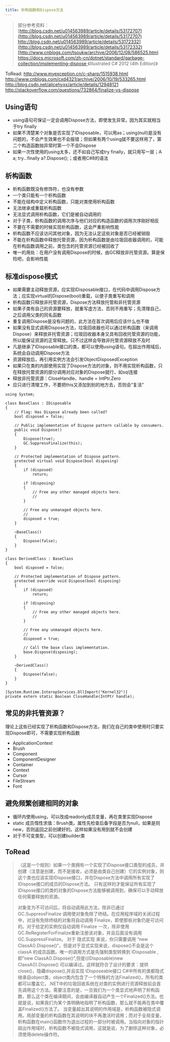 ```yaml
---
title: 析构函数和Dispose方法
---
```


> 部分参考资料：
>  [http://blog.csdn.net/u014563989/article/details/53172707](http://blog.csdn.net/u014563989/article/details/53172707)
>  [http://blog.csdn.net/u014563989/article/details/53172332](http://blog.csdn.net/u014563989/article/details/53172332)[http://www.cnblogs.com/tsoukw/archive/2006/12/08/586525.html
> ](http://blog.csdn.net/u014563989/article/details/53172332)[https://docs.microsoft.com/zh-cn/dotnet/standard/garbage-collection/implementing-dispose
> ](https://docs.microsoft.com/zh-cn/dotnet/standard/garbage-collection/implementing-dispose)《Illustrated C# 2012 (4th Edition)》

ToRead:
 [http://www.myexception.cn/c-sharp/1515938.html
 http://www.cnblogs.com/cxd4321/archive/2006/10/19/533265.html
 http://blog.csdn.net/alicehyxx/article/details/12948121
 http://stackoverflow.com/questions/732864/finalize-vs-dispose
](http://www.myexception.cn/c-sharp/1515938.html)

Using语句
---------

* using语句可保证一定会调用Dispose方法，即使发生异常。因为其实就相当于try finally
* 如果不清楚某个对象是否实现了IDisposable，可以用as；using(null)是没有问题的，不会产生效果也不会报错；但如果有两个using就不要这样用了，第二个构造函数抛异常时第一个不会Dispose
* 如果一次性使用的using太多，还不如自己写成try finally，就只用写一层；A a; try...finally a?.Dispose();；或者用C#8的语法

析构函数
--------

* 析构函数既没有修饰符，也没有参数
* 一个类只能有一个析构函数
* 不能在结构中定义析构函数，只能对类使用析构函数
* 无法继承或重载析构函数
* 无法显式调用析构函数，它们是被自动调用的
* 对于子类，析构函数的调用次序与他们对应的构造函数的调用次序刚好相反
* 不要在不需要的时候实现析构函数，这会严重影响性能
* 析构函数不应该访问其他对象，因为无法认定这些对象是否已经被销毁
* 不能在析构函数中释放托管资源，因为析构函数是由垃圾回收器调用的，可能在析构函数调用之前，类包含的托管资源已经被回收了
* 唯一的用处：在用户没有调用Dispose的时候，由GC释放非托管资源。算是保险吧，会影响性能

标准dispose模式
---------------

* 如果需要主动释放资源，应实现IDisposable接口，在代码中调用Dispose方法；应实现virtual的Dispose(bool)重载，以便子类重写和调用
* 析构函数只释放非托管资源，Dispose方法释放托管和非托管资源
* 如果子类有自己的资源要释放，就重写虚方法，否则不用重写；先清理自己，之后调用父类的同名函数
* 重复调用Dispose是没有问题的，此方法在首次调用后应该什么也不做
* 如果没有显式调用Dispose方法，垃圾回收器也可以通过析构函数（来调用Dispose）来释放非托管资源；垃圾回收器本身又具有回收托管资源的功能，所以能保证资源的正常释放。只不过这样会导致非托管资源释放不及时
* 凡是继承了IDisposable接口的类，都可以使用using语句。在超出作用域后，系统会自动调用Dispose方法
* 资源释放后，再引用实例方法会引发ObjectDisposedException
* 如果只在类的内部使用实现了Dispose方法的对象，则不用实现析构函数，只在释放托管资源的部分调用对应对象的Dispose就行，如sql连接
* 释放非托管资源：CloseHandle、handle = IntPtr.Zero
* 应只进行清理工作，不要把this又添加到别的地方去，否则会“复活”

```
using System;

class BaseClass : IDisposable
{
    // Flag: Has Dispose already been called?
    bool disposed = false;

    // Public implementation of Dispose pattern callable by consumers.
    public void Dispose()
    {
        Dispose(true);
        GC.SuppressFinalize(this);
    }

    // Protected implementation of Dispose pattern.
    protected virtual void Dispose(bool disposing)
    {
        if (disposed)
            return;

        if (disposing)
        {
            // Free any other managed objects here.
            //
        }

        // Free any unmanaged objects here.
        //
        disposed = true;
    }

    ~BaseClass()
    {
        Dispose(false);
    }
}

class DerivedClass : BaseClass
{
    bool disposed = false;

    // Protected implementation of Dispose pattern.
    protected override void Dispose(bool disposing)
    {
        if (disposed)
            return;

        if (disposing)
        {
            // Free any other managed objects here.
            //
        }

        // Free any unmanaged objects here.
        //
        disposed = true;

        // Call the base class implementation.
        base.Dispose(disposing);
    }

    ~DerivedClass()
    {
        Dispose(false);
    }
}

[System.Runtime.InteropServices.DllImport("Kernel32")]
private extern static Boolean CloseHandle(IntPtr handle);
```

常见的非托管资源？
------------------

理论上这些已经实现了析构函数和Dispose方法，我们在自己的类中使用时只要实现Dispose即可，不需要实现析构函数

* ApplicationContext
* Brush
* Component
* ComponentDesigner
* Container
* Context
* Cursor
* FileStream
* Font

避免频繁创建相同的对象
----------------------

* 循环内使用using，可以改成readonly成员变量，再在类里实现Dispose
* static 成员惰性求值：Brush类。属性先检查后备字段是否为null，如果是则new，否则返回之前创建好的。这样如果没有用到就不会创建
* 对于不可变类型，可以创建builder类

ToRead
------

> （这是一个规则）如果一个类拥有一个实现了IDispose接口类型的成员，并创建（注意是创建，而不是接收，必须是由类自己创建）它的实例对象，则这个类也应该实现IDispose接口，并在Dispose方法中调用所有实现了IDispose接口的成员的Dispose方法。
> 只有这样的才能保证所有实现了IDispose接口的类的对象的Dispose方法能够被调用到，确保可以手动释放任何需要释放的资源。
>
> 对象变为不可访问后，将自动调用此方法，除非已通过 GC.SuppressFinalize 调用使对象免除了终结。在应用程序域的关闭过程中，对没有免除终结的对象将自动调用 Finalize，即使那些对象仍是可访问的。对于给定的实例仅自动调用 Finalize 一次，除非使用 GC.ReRegisterForFinalize重新注册该对象，并且后面没有调用 GC.SuppressFinalize。
> 对于 隐式实现 来说，你只需要调用 “new ClassA().Dispose()“，但是对于显式实现来说，dispose()不会是这个 classA 的成员函数。唯一的调用方式是先强制类型转换到 IDisposable ,即”new ClassA().Dispose()”,但是((IDisposable)new ClassA()).Dispose() 可以编译过。这样就符合了设计的要求：提供 close()，隐藏dispose(),并且实现 IDisposeable接口
> C#中所有的类都隐式继承自object类，object类内包含了一个特殊的方法Finalized()，所有的类都可以覆盖它。.NET中的垃圾回收系统在对类的实例进行资源释放前会首先调用这个方法。需要注意的是，一旦我们为一个类显式地声明了析构函数，那么这个类在编译期间，会由编译器自动产生一个Finalized()方法。也就是说，如果我们为某个类明确地指明了析构函数，那么就不能再在类中覆盖Finalized()方法了。
> 当变量超出其说明的作用域是，析构函数被隐式调用。局部变量的析构函数在其说明的块不再激活时调用；而对于全局变量，析构函数在main()函数作为退出过程的一部分时被调用。当指向对象的指针超出作用域时，析构函数不被隐式调用，这就是说，为了删除这种对象，必须使用delete操作符。


